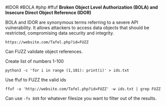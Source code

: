 #IDOR #BOLA #php #ffuf
**Broken Object Level Authorization (BOLA) and Insecure Direct Object Reference (IDOR)**

BOLA and IDOR are synonymous terms referring to a severe API vulnerability. It allows attackers to access data objects that should be restricted, compromising data security and integrity.

```
https://website.com/Tafel.php?id=FUZZ
```

Can FUZZ validate object references.

Create list of numbers 1-100
```
python3 -c 'for i in range (1,101): print(i)' > ids.txt
```

Use ffuf to FUZZ the valid ids
```
ffuf -u 'http://website.com/Tafel.php?id=FUZZ' -w ids.txt | grep FUZZ
```

Can use `-fs 849` for whatever filesize you want to filter out of the results.